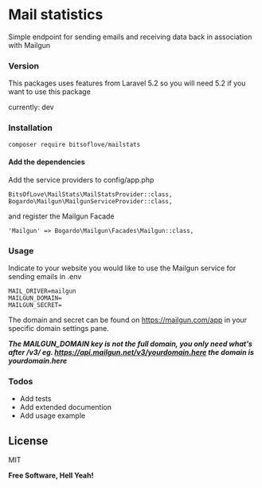 # Mail statistics

Simple endpoint for sending emails and receiving data back in association with Mailgun

### Version

This packages uses features from Laravel 5.2 so you will need 5.2 if you want to use this package

currently: dev

### Installation

```
composer require bitsoflove/mailstats
```

#### Add the dependencies

Add the service providers to config/app.php

```
BitsOfLove\MailStats\MailStatsProvider::class,
Bogardo\Mailgun\MailgunServiceProvider::class,
```

and register the Mailgun Facade

```
'Mailgun' => Bogardo\Mailgun\Facades\Mailgun::class,
```

### Usage

Indicate to your website you would like to use the Mailgun service for sending emails in .env
```
MAIL_DRIVER=mailgun
MAILGUN_DOMAIN=
MAILGUN_SECRET=
```

The domain and secret can be found on https://mailgun.com/app in your specific domain settings pane.

***The MAILGUN_DOMAIN key is not the full domain, you only need what's after /v3/ eg. https://api.mailgun.net/v3/yourdomain.here the domain is yourdomain.here***

### Todos

 - Add tests
 - Add extended documention
 - Add usage example

License
----

MIT

**Free Software, Hell Yeah!**